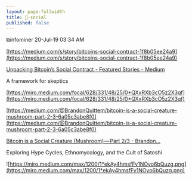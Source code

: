```yaml
---
layout: page-fullwidth
title: 🌽-social
published: false
---
```


⧉infominer 20-Jul-19 03:34 AM

[https://medium.com/s/story/bitcoins-social-contract-1f8b05ee24a9](https://medium.com/s/story/bitcoins-social-contract-1f8b05ee24a9)

[Unpacking Bitcoin’s Social Contract - Featured Stories - Medium](https://medium.com/s/story/bitcoins-social-contract-1f8b05ee24a9)

A framework for skeptics

[https://miro.medium.com/focal/628/331/48/25/0*QXxRXb3cO5z2X3qf](https://miro.medium.com/focal/628/331/48/25/0*QXxRXb3cO5z2X3qf)

[https://medium.com/@BrandonQuittem/bitcoin-is-a-social-creature-mushroom-part-2-3-6a05c3abe8f0](https://medium.com/@BrandonQuittem/bitcoin-is-a-social-creature-mushroom-part-2-3-6a05c3abe8f0)

[Bitcoin is a Social Creature (Mushroom) — Part 2/3 - Brandon...](https://medium.com/@BrandonQuittem/bitcoin-is-a-social-creature-mushroom-part-2-3-6a05c3abe8f0)

Exploring Hype Cycles, Ethnomycology, and the Cult of Satoshi

![https://miro.medium.com/max/1200/1*ekAy4hmsfFv1NOyo6bQuzg.png](https://miro.medium.com/max/1200/1*ekAy4hmsfFv1NOyo6bQuzg.png)